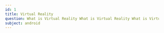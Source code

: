 ```yaml
---
id: 1
title: Virtual Reality
question: What is Virtual Reality What is Virtual Reality What is Virtual Reality What is Virtual Reality What is Virtual Reality?
subject: android
---
```

